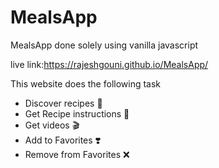 # MealsApp
MealsApp done solely using vanilla javascript

live link:https://rajeshgouni.github.io/MealsApp/

This website does the following task

* Discover recipes 🍙
* Get Recipe instructions 🥧
* Get videos 🎬
* Add to Favorites ❣️
* Remove from Favorites ❌
